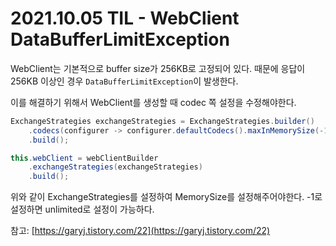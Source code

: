 # 2021.10.05 TIL - WebClient DataBufferLimitException

WebClient는 기본적으로 buffer size가 256KB로 고정되어 있다. 때문에 응답이 256KB 이상인 경우 `DataBufferLimitException`이 발생한다.

이를 해결하기 위해서 WebClient를 생성할 때 codec 쪽 설정을 수정해야한다.

```java
ExchangeStrategies exchangeStrategies = ExchangeStrategies.builder()
    .codecs(configurer -> configurer.defaultCodecs().maxInMemorySize(-1)) 
    .build(); 

this.webClient = webClientBuilder 
    .exchangeStrategies(exchangeStrategies)
    .build();
```

위와 같이 ExchangeStrategies를 설정하여 MemorySize를 설정해주어야한다. -1로 설정하면 unlimited로 설정이 가능하다.

참고: [https://garyj.tistory.com/22](https://garyj.tistory.com/22)